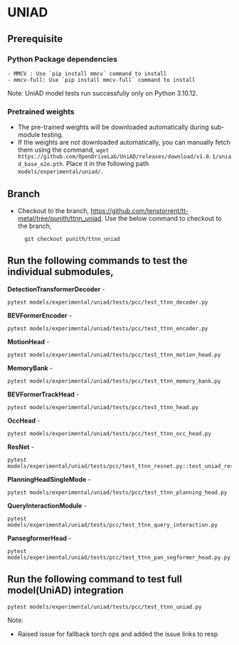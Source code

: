 # UNIAD

## Prerequisite

### Python Package dependencies
    - MMCV : Use `pip install mmcv` command to install
    - mmcv-full: Use `pip install mmcv-full` command to install

Note: UniAD model tests run successfully only on Python 3.10.12.

### Pretrained weights
- The pre-trained weights will be downloaded automatically during sub-module testing.
- If the weights are not downloaded automatically, you can manually fetch them using the command, `wget https://github.com/OpenDriveLab/UniAD/releases/download/v1.0.1/uniad_base_e2e.pth`. Place it in the following path `models/experimental/uniad/`.

## Branch
- Checkout to the branch, https://github.com/tenstorrent/tt-metal/tree/punith/ttnn_uniad. Use the below command to checkout to the branch,


        git checkout punith/ttnn_uniad


## Run the following commands to test the individual submodules,

**DetectionTransformerDecoder** -
```
pytest models/experimental/uniad/tests/pcc/test_ttnn_decoder.py
```
**BEVFormerEncoder** -
```
pytest models/experimental/uniad/tests/pcc/test_ttnn_encoder.py
```
**MotionHead** -
```
pytest models/experimental/uniad/tests/pcc/test_ttnn_motion_head.py
```

**MemoryBank** -
```
pytest models/experimental/uniad/tests/pcc/test_ttnn_memory_bank.py
```

**BEVFormerTrackHead** -
```
pytest models/experimental/uniad/tests/pcc/test_ttnn_head.py
```

**OccHead** -
```
pytest models/experimental/uniad/tests/pcc/test_ttnn_occ_head.py
```

**ResNet** -
```
pytest models/experimental/uniad/tests/pcc/test_ttnn_resnet.py::test_uniad_resnet
```

**PlanningHeadSingleMode** -
```
pytest models/experimental/uniad/tests/pcc/test_ttnn_planning_head.py
```

**QueryInteractionModule** -
```
pytest models/experimental/uniad/tests/pcc/test_ttnn_query_interaction.py
```

**PansegformerHead** -
```
pytest models/experimental/uniad/tests/pcc/test_ttnn_pan_segformer_head.py.py
```

## Run the following command to test full model(UniAD) integration

```
pytest models/experimental/uniad/tests/pcc/test_ttnn_uniad.py
```

Note:
- Raised issue for fallback torch ops and added the issue links to resp
